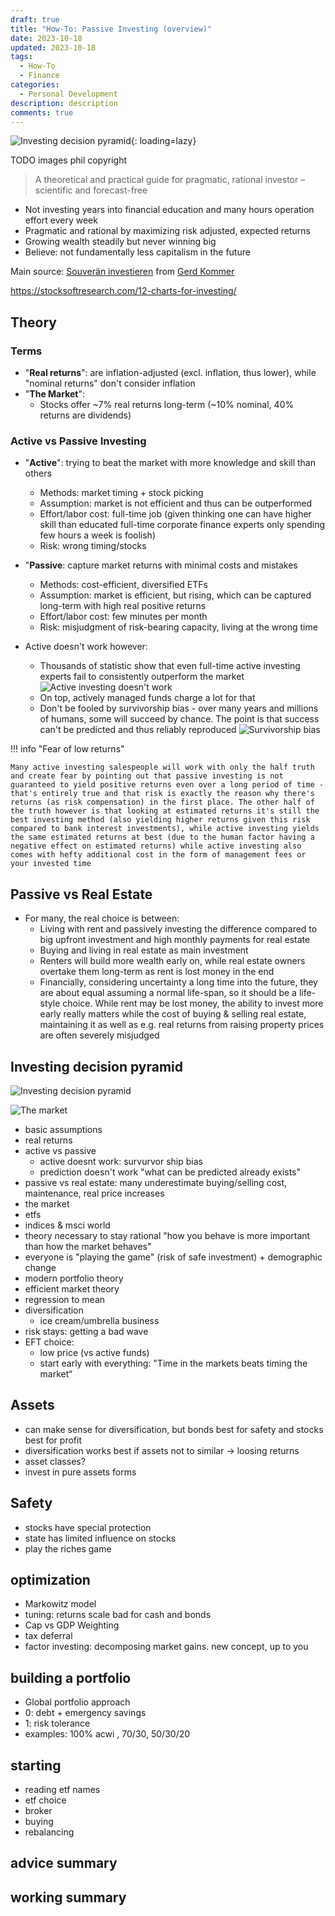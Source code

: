 ```yaml
---
draft: true
title: "How-To: Passive Investing (overview)"
date: 2023-10-18
updated: 2023-10-18
tags: 
  - How-To
  - Finance
categories:
  - Personal Development
description: description
comments: true
---
```


![Investing decision pyramid](investing-decision-pyramid.png){: loading=lazy}

TODO images phil copyright

> A theoretical and practical guide for pragmatic, rational investor – scientific and forecast-free

* Not investing years into financial education and many hours operation effort every week
* Pragmatic and rational by maximizing risk adjusted, expected returns
* Growing wealth steadily but never winning big
* Believe: not fundamentally less capitalism in the future

<!--more-->

Main source: [Souverän investieren](https://www.amazon.de/Souver%C3%A4n-investieren-Indexfonds-ETFs-Book/dp/3593508524) from [Gerd Kommer](https://gerd-kommer.de/)

https://stocksoftresearch.com/12-charts-for-investing/

## Theory

### Terms

- "**Real returns**": are inflation-adjusted (excl. inflation, thus lower), while "nominal returns" don't consider inflation
- "**The Market**":
  - Stocks offer ~7% real returns long-term (~10% nominal, 40% returns are dividends)

### Active vs Passive Investing

- "**Active**": trying to beat the market with more knowledge and skill than others
    - Methods: market timing + stock picking
    - Assumption: market is not efficient and thus can be outperformed
    - Effort/labor cost: full-time job (given thinking one can have higher skill than educated full-time corporate finance experts only spending few hours a week is foolish)
    - Risk: wrong timing/stocks
- "**Passive**: capture market returns with minimal costs and mistakes
    - Methods: cost-efficient, diversified ETFs 
    - Assumption: market is efficient, but rising, which can be captured long-term with high real positive returns
    - Effort/labor cost: few minutes per month
    - Risk: misjudgment of risk-bearing capacity, living at the wrong time

- Active doesn't work however:
    - Thousands of statistic show that even full-time active investing experts fail to consistently outperform the market
    ![Active investing doesn't work](active-fail.png)
    - On top, actively managed funds charge a lot for that
    - Don't be fooled by survivorship bias - over many years and millions of humans, some will succeed by chance. The point is that success can't be predicted and thus reliably reproduced
    ![Survivorship bias](survivorship-bias.png)

!!! info "Fear of low returns"

    Many active investing salespeople will work with only the half truth and create fear by pointing out that passive investing is not guaranteed to yield positive returns even over a long period of time - that's entirely true and that risk is exactly the reason why there's returns (as risk compensation) in the first place. The other half of the truth however is that looking at estimated returns it's still the best investing method (also yielding higher returns given this risk compared to bank interest investments), while active investing yields the same estimated returns at best (due to the human factor having a negative effect on estimated returns) while active investing also comes with hefty additional cost in the form of management fees or your invested time

## Passive vs Real Estate

- For many, the real choice is between:
  - Living with rent and passively investing the difference compared to big upfront investment and high monthly payments for real estate
  - Buying and living in real estate as main investment
  - Renters will build more wealth early on, while real estate owners overtake them long-term as rent is lost money in the end
  - Financially, considering uncertainty a long time into the future, they are about equal assuming a normal life-span, so it should be a life-style choice. While rent may be lost money, the ability to invest more early really matters while the cost of buying & selling real estate, maintaining it as well as e.g. real returns from raising property prices are often severely misjudged

## Investing decision pyramid

![Investing decision pyramid](investing-decision-pyramid.png)

![The market](market.png)

- basic assumptions
- real returns
- active vs passive
  - active doesnt work: survurvor ship bias
  - prediction doesn't work "what can be predicted already exists"
- passive vs real estate: many underestimate buying/selling cost, maintenance, real price increases
- the market
- etfs
- indices & msci world
- theory necessary to stay rational "how you behave is more important than how the market behaves"
- everyone is "playing the game" (risk of safe investment) + demographic change
- modern portfolio theory
- efficient market theory 
- regression to mean
- diversification
  - ice cream/umbrella business
- risk stays: getting a bad wave
- EFT choice:
  - low price (vs active funds)
  - start early with everything: "Time in the markets beats timing the market“

## Assets

- can make sense for diversification, but bonds best for safety and stocks best for profit
- diversification works best if assets not to similar -> loosing returns
- asset classes?
- invest in pure assets forms

## Safety

- stocks have special protection
- state has limited influence on stocks
- play the riches game

## optimization

- Markowitz model
- tuning: returns scale bad for cash and bonds
- Cap vs GDP Weighting
- tax deferral 
- factor investing: decomposing market gains. new concept, up to you

## building a portfolio

- Global portfolio approach
- 0: debt + emergency savings
- 1: risk tolerance
- examples: 100% acwi , 70/30, 50/30/20

## starting

- reading etf names
- etf choice
- broker
- buying
- rebalancing

## advice summary

## working summary